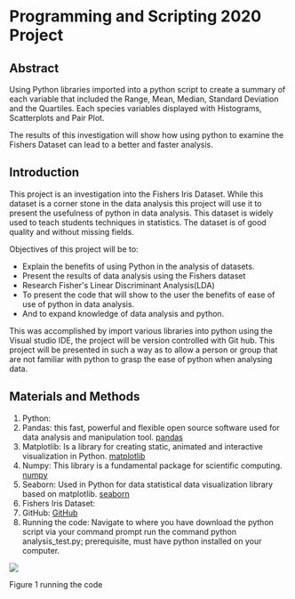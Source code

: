 # Programming and Scripting 2020 Project

## Abstract

Using Python libraries imported into a python script to create a summary of each variable that included the Range, Mean, Median, Standard Deviation and the Quartiles. Each species variables displayed with Histograms, Scatterplots and Pair Plot.

The results of this investigation will show how using python to examine the Fishers Dataset can lead to a better and faster analysis.

## Introduction

This project is an investigation into the Fishers Iris Dataset. While this dataset is a corner stone in the data analysis this project will use it to present the usefulness of python in data analysis. This dataset is widely used to teach students techniques in statistics. The dataset is of good quality and without missing fields.

Objectives of this project will be to:

- Explain the benefits of using Python in the analysis of datasets.
- Present the results of data analysis using the Fishers dataset
- Research Fisher&#39;s Linear Discriminant Analysis(LDA)
- To present the code that will show to the user the benefits of ease of use of python in data analysis.
- And to expand knowledge of data analysis and python.

This was accomplished by import various libraries into python using the Visual studio IDE, the project will be version controlled with Git hub. This project will be presented in such a way as to allow a person or group that are not familiar with python to grasp the ease of python when analysing data.

## Materials and Methods

1. Python:
  1. Pandas: this fast, powerful and flexible open source software used for data analysis and manipulation tool. [pandas](https://pandas.pydata.org/)
  2. Matplotlib: Is a library for creating static, animated and interactive visualization in Python. [matplotlib](https://matplotlib.org/)
  3. Numpy: This library is a fundamental package for scientific computing. [numpy](https://numpy.org/)
  4. Seaborn: Used in Python for data statistical data visualization library based on matplotlib. [seaborn](https://seaborn.pydata.org/)
2. Fishers Iris Dataset:
3. GitHub: [GitHub](https://github.com/donalMaher/52167-Programming-Scripting\_Project)
4. Running the code: Navigate to where you have download the python script via your command prompt run the command python analysis_test.py; prerequisite, must have python installed on your computer.

![](RackMultipart20200424-4-tjis8w_html_5f32bae2ce452e08.png)

Figure 1 running the code


